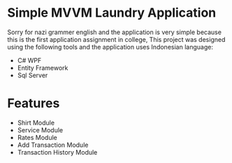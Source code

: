 # Simple MVVM Laundry Application 

Sorry for nazi grammer english and the application is very simple because this is the first application assignment in college, This project was designed using the following tools and the application uses Indonesian language:
  - C# WPF
  - Entity Framework 
  - Sql Server
# Features
  - Shirt Module
  - Service Module
  - Rates Module
  - Add Transaction Module
  - Transaction History Module

